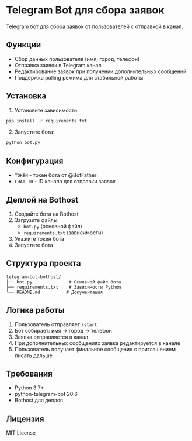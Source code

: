 # Telegram Bot для сбора заявок

Telegram бот для сбора заявок от пользователей с отправкой в канал.

## Функции

- Сбор данных пользователя (имя, город, телефон)
- Отправка заявок в Telegram канал
- Редактирование заявок при получении дополнительных сообщений
- Поддержка polling режима для стабильной работы

## Установка

1. Установите зависимости:
```bash
pip install -r requirements.txt
```

2. Запустите бота:
```bash
python bot.py
```

## Конфигурация

- `TOKEN` - токен бота от @BotFather
- `CHAT_ID` - ID канала для отправки заявок

## Деплой на Bothost

1. Создайте бота на Bothost
2. Загрузите файлы:
   - `bot.py` (основной файл)
   - `requirements.txt` (зависимости)
3. Укажите токен бота
4. Запустите бота

## Структура проекта

```
telegram-bot-bothost/
├── bot.py              # Основной файл бота
├── requirements.txt    # Зависимости Python
└── README.md          # Документация
```

## Логика работы

1. Пользователь отправляет `/start`
2. Бот собирает: имя → город → телефон
3. Заявка отправляется в канал
4. При дополнительных сообщениях заявка редактируется в канале
5. Пользователь получает финальное сообщение с приглашением писать дальше

## Требования

- Python 3.7+
- python-telegram-bot 20.6
- Bothost для деплоя

## Лицензия

MIT License


